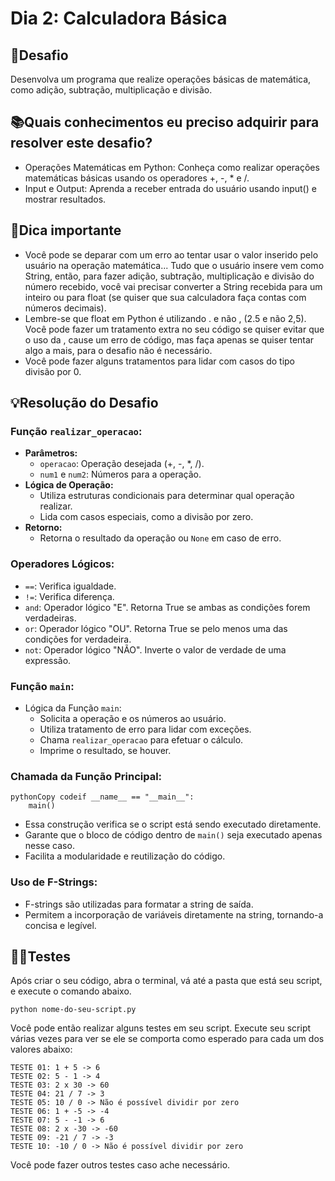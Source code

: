 # Dia 2: Calculadora Básica

## 🎯Desafio
Desenvolva um programa que realize operações básicas de matemática, como adição, subtração, multiplicação e divisão. 

## 📚Quais conhecimentos eu preciso adquirir para resolver este desafio?
- Operações Matemáticas em Python: Conheça como realizar operações matemáticas básicas usando os operadores +, -, * e /.
- Input e Output: Aprenda a receber entrada do usuário usando input() e mostrar resultados.

## 🔔Dica importante
- Você pode se deparar com um erro ao tentar usar o valor inserido pelo usuário na operação matemática... Tudo que o usuário insere vem como String, então, para fazer adição, subtração, multiplicação e divisão do número recebido, você vai precisar converter a String recebida para um inteiro ou para float (se quiser que sua calculadora faça contas com números decimais).
- Lembre-se que float em Python é utilizando . e não , (2.5 e não 2,5). Você pode fazer um tratamento extra no seu código se quiser evitar que o uso da , cause um erro de código, mas faça apenas se quiser tentar algo a mais, para o desafio não é necessário.
- Você pode fazer alguns tratamentos para lidar com casos do tipo divisão por 0.



## 💡Resolução do Desafio

### Função `realizar_operacao`:

- **Parâmetros:**
  - `operacao`: Operação desejada (+, -, *, /).
  - `num1` e `num2`: Números para a operação.
- **Lógica de Operação:**
  - Utiliza estruturas condicionais para determinar qual operação realizar.
  - Lida com casos especiais, como a divisão por zero.
- **Retorno:**
  - Retorna o resultado da operação ou `None` em caso de erro.

### Operadores Lógicos:

- `==`: Verifica igualdade.
- `!=`: Verifica diferença.
- `and`: Operador lógico "E". Retorna True se ambas as condições forem verdadeiras.
- `or`: Operador lógico "OU". Retorna True se pelo menos uma das condições for verdadeira.
- `not`: Operador lógico "NÃO". Inverte o valor de verdade de uma expressão.

### Função `main`:

- Lógica da Função `main`:
  - Solicita a operação e os números ao usuário.
  - Utiliza tratamento de erro para lidar com exceções.
  - Chama `realizar_operacao` para efetuar o cálculo.
  - Imprime o resultado, se houver.

### Chamada da Função Principal:

```
pythonCopy codeif __name__ == "__main__":
    main()
```

- Essa construção verifica se o script está sendo executado diretamente.
- Garante que o bloco de código dentro de `main()` seja executado apenas nesse caso.
- Facilita a modularidade e reutilização do código.

### Uso de F-Strings:

- F-strings são utilizadas para formatar a string de saída.
- Permitem a incorporação de variáveis diretamente na string, tornando-a concisa e legível.

## 🕵️‍♀️Testes

Após criar o seu código, abra o terminal, vá até a pasta que está seu script, e execute o comando abaixo.

```
python nome-do-seu-script.py
```

Você pode então realizar alguns testes em seu script. Execute seu script várias vezes para ver se ele se comporta como esperado para cada um dos valores abaixo:

```
TESTE 01: 1 + 5 -> 6
TESTE 02: 5 - 1 -> 4
TESTE 03: 2 x 30 -> 60
TESTE 04: 21 / 7 -> 3
TESTE 05: 10 / 0 -> Não é possível dividir por zero
TESTE 06: 1 + -5 -> -4
TESTE 07: 5 - -1 -> 6
TESTE 08: 2 x -30 -> -60
TESTE 09: -21 / 7 -> -3
TESTE 10: -10 / 0 -> Não é possível dividir por zero
```

Você pode fazer outros testes caso ache necessário.